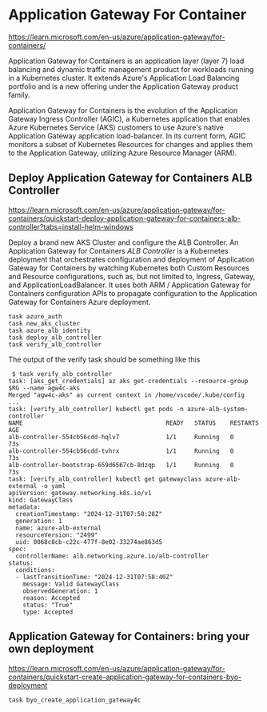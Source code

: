 # Application Gateway For Container

https://learn.microsoft.com/en-us/azure/application-gateway/for-containers/

Application Gateway for Containers is an application layer (layer 7) load balancing and dynamic traffic management product for workloads running in a Kubernetes cluster. It extends Azure's Application Load Balancing portfolio and is a new offering under the Application Gateway product family.

Application Gateway for Containers is the evolution of the Application Gateway Ingress Controller (AGIC), a Kubernetes application that enables Azure Kubernetes Service (AKS) customers to use Azure's native Application Gateway application load-balancer. In its current form, AGIC monitors a subset of Kubernetes Resources for changes and applies them to the Application Gateway, utilizing Azure Resource Manager (ARM).


## Deploy Application Gateway for Containers ALB Controller

https://learn.microsoft.com/en-us/azure/application-gateway/for-containers/quickstart-deploy-application-gateway-for-containers-alb-controller?tabs=install-helm-windows

Deploy a brand new AKS Cluster and configure the ALB Controller. An Application Gateway for Containers *ALB Controller* is a Kubernetes deployment that orchestrates configuration and deployment of Application Gateway for Containers by watching Kubernetes both Custom Resources and Resource configurations, such as, but not limited to, Ingress, Gateway, and ApplicationLoadBalancer. It uses both ARM / Application Gateway for Containers configuration APIs to propagate configuration to the Application Gateway for Containers Azure deployment. 

```
task azure_auth
task new_aks_cluster
task azure_alb_identity
task deploy_alb_controller
task verify_alb_controller
``` 

The output of the verify task should be something like this

```
 $ task verify_alb_controller
task: [aks_get_credentials] az aks get-credentials --resource-group $RG --name agw4c-aks
Merged "agw4c-aks" as current context in /home/vscode/.kube/config
...
task: [verify_alb_controller] kubectl get pods -n azure-alb-system-controller
NAME                                        READY   STATUS    RESTARTS   AGE
alb-controller-554cb56cdd-hqlv7             1/1     Running   0          73s
alb-controller-554cb56cdd-tvhrx             1/1     Running   0          73s
alb-controller-bootstrap-659d6567cb-8dzqp   1/1     Running   0          73s
task: [verify_alb_controller] kubectl get gatewayclass azure-alb-external -o yaml
apiVersion: gateway.networking.k8s.io/v1
kind: GatewayClass
metadata:
  creationTimestamp: "2024-12-31T07:58:28Z"
  generation: 1
  name: azure-alb-external
  resourceVersion: "2499"
  uid: 0068c8cb-c22c-477f-8e02-33274ae863d5
spec:
  controllerName: alb.networking.azure.io/alb-controller
status:
  conditions:
  - lastTransitionTime: "2024-12-31T07:58:40Z"
    message: Valid GatewayClass
    observedGeneration: 1
    reason: Accepted
    status: "True"
    type: Accepted
```

## Application Gateway for Containers: bring your own deployment

https://learn.microsoft.com/en-us/azure/application-gateway/for-containers/quickstart-create-application-gateway-for-containers-byo-deployment

```
task byo_create_application_gateway4c
``` 